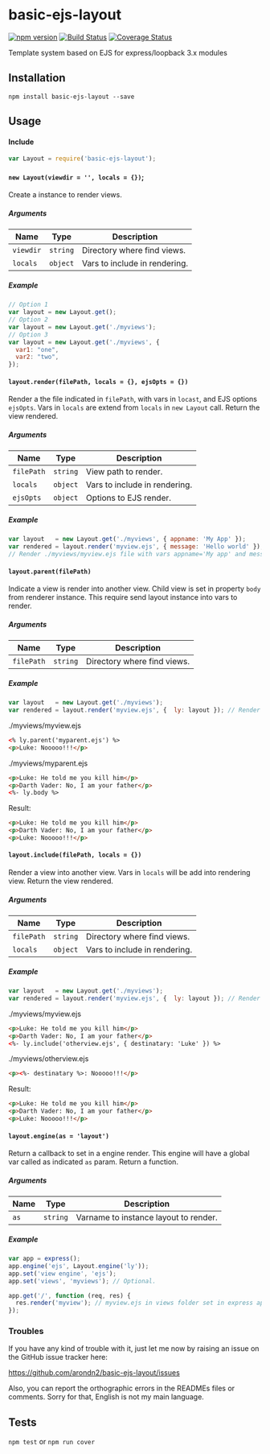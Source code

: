 basic-ejs-layout
===============

[![npm version](https://badge.fury.io/js/basic-ejs-layout.svg)](https://badge.fury.io/js/basic-ejs-layout) [![Build Status](https://travis-ci.org/arondn2/basic-ejs-layout.svg?branch=master)](https://travis-ci.org/arondn2/basic-ejs-layout)
[![Coverage Status](https://coveralls.io/repos/github/arondn2/basic-ejs-layout/badge.svg?branch=master)](https://coveralls.io/github/arondn2/basic-ejs-layout?branch=master)

Template system based on EJS for express/loopback 3.x modules

## Installation

`npm install basic-ejs-layout --save`

## Usage

#### Include
```js
var Layout = require('basic-ejs-layout');
```

#### `new Layout(viewdir = '', locals = {})`;

Create a instance to render views.

##### Arguments
 Name      | Type      | Description
-----------|-----------|-------------
 `viewdir` | `string`  | Directory where find views.
 `locals`  | `object`  | Vars to include in rendering.

##### Example
```js
// Option 1
var layout = new Layout.get();
// Option 2
var layout = new Layout.get('./myviews');
// Option 3
var layout = new Layout.get('./myviews', {
  var1: "one",
  var2: "two",
});
```

#### `layout.render(filePath, locals = {}, ejsOpts = {})`

Render a the file indicated in `filePath`, with vars in `locast`, and EJS options
`ejsOpts`. Vars in `locals` are extend from `locals` in `new Layout` call. Return
the view rendered.

##### Arguments
 Name       | Type      | Description
------------|-----------|-------------
 `filePath` | `string`  | View path to render.
 `locals`   | `object`  | Vars to include in rendering.
 `ejsOpts`  | `object`  | Options to EJS render.

##### Example
```js
var layout   = new Layout.get('./myviews', { appname: 'My App' });
var rendered = layout.render('myview.ejs', { message: 'Hello world' });
// Render ./myviews/myview.ejs file with vars appname='My app' and message='Hello world'.

```

#### `layout.parent(filePath)`

Indicate a view is render into another view. Child view is set in property
`body` from renderer instance. This require send layout instance into vars to
render.

##### Arguments
 Name       | Type      | Description
------------|-----------|-------------
 `filePath` | `string`  | Directory where find views.

##### Example

```js
var layout   = new Layout.get('./myviews');
var rendered = layout.render('myview.ejs', {  ly: layout }); // Render ./myviews/myview.ejs
```

./myviews/myview.ejs
```html
<% ly.parent('myparent.ejs') %>
<p>Luke: Nooooo!!!</p>
```

./myviews/myparent.ejs
```html
<p>Luke: He told me you kill him</p>
<p>Darth Vader: No, I am your father</p>
<%- ly.body %>
```

Result:
```html
<p>Luke: He told me you kill him</p>
<p>Darth Vader: No, I am your father</p>
<p>Luke: Nooooo!!!</p>
```

#### `layout.include(filePath, locals = {})`
Render a view into another view. Vars in `locals` will be add into rendering
view. Return the view rendered.

##### Arguments
 Name       | Type      | Description
------------|-----------|-------------
 `filePath` | `string`  | Directory where find views.
 `locals`   | `object`  | Vars to include in rendering.

##### Example

```js
var layout   = new Layout.get('./myviews');
var rendered = layout.render('myview.ejs', {  ly: layout }); // Render ./myviews/myview.ejs
```

./myviews/myview.ejs
```html
<p>Luke: He told me you kill him</p>
<p>Darth Vader: No, I am your father</p>
<%- ly.include('otherview.ejs', { destinatary: 'Luke' }) %>
```

./myviews/otherview.ejs
```html
<p><%- destinatary %>: Nooooo!!!</p>
```

Result:
```html
<p>Luke: He told me you kill him</p>
<p>Darth Vader: No, I am your father</p>
<p>Luke: Nooooo!!!</p>
```

#### `layout.engine(as = 'layout')`
Return a callback to set in a engine render. This engine will have a global var
called as indicated `as` param. Return a function.

##### Arguments
 Name | Type      | Description
------|-----------|-------------
 `as` | `string`  | Varname to instance layout to render.

##### Example
```js
var app = express();
app.engine('ejs', Layout.engine('ly'));
app.set('view engine', 'ejs');
app.set('views', 'myviews'); // Optional.

app.get('/', function (req, res) {
  res.render('myview'); // myview.ejs in views folder set in express app.
});
```

### Troubles

If you have any kind of trouble with it, just let me now by raising an issue on
the GitHub issue tracker here:

https://github.com/arondn2/basic-ejs-layout/issues

Also, you can report the orthographic errors in the READMEs files or comments. Sorry for that, English is not my main language.

## Tests

`npm test` or `npm run cover`
